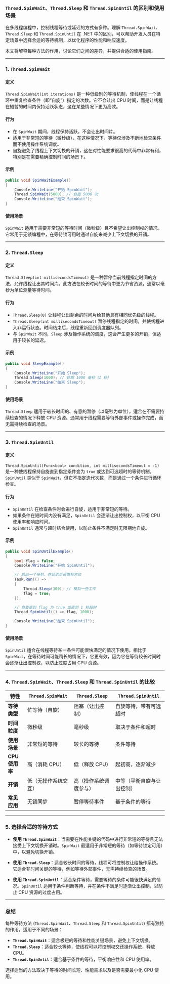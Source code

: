 ### `Thread.SpinWait`、`Thread.Sleep` 和 `Thread.SpinUntil` 的区别和使用场景

在多线程编程中，控制线程等待或延迟的方式有多种。理解 `Thread.SpinWait`、`Thread.Sleep` 和 `Thread.SpinUntil` 在 .NET 中的区别，可以帮助开发人员在特定场景中选择合适的等待机制，以优化程序的性能和响应速度。

本文将解释每种方法的作用，讨论它们之间的差异，并提供合适的使用指南。

---

### 1. `Thread.SpinWait`

#### 定义
`Thread.SpinWait(int iterations)` 是一种低级别的等待机制，使线程在一个循环中重复检查条件（即“自旋”）指定的次数。它不会让出 CPU 时间，而是让线程在短暂的时间内保持活跃状态，这在某些情况下更为高效。

#### 行为
- 在 `SpinWait` 期间，线程保持活跃，不会让出时间片。
- 适用于非常短的等待（微秒级），在这种情况下，等待仅涉及不断地检查条件而不使用操作系统调度。
- 自旋避免了线程上下文切换的开销，这在对性能要求很高的代码中非常有利，特别是在需要精确控制时间的场景下。

#### 示例

```csharp
public void SpinWaitExample()
{
    Console.WriteLine("开始 SpinWait");
    Thread.SpinWait(5000); // 自旋 5000 次
    Console.WriteLine("结束 SpinWait");
}
```

#### 使用场景
`SpinWait` 适用于需要非常短的等待时间（微秒级）且不希望让出控制权的情况。它常用于无锁编程中，在等待锁可用时通过自旋来减少上下文切换的开销。

---

### 2. `Thread.Sleep`

#### 定义
`Thread.Sleep(int millisecondsTimeout)` 是一种暂停当前线程指定时间的方法，允许线程让出其时间片。此方法在较长时间的等待中更为节省资源，通常以毫秒为单位测量等待时间。

#### 行为
- `Thread.Sleep(0)` 让线程让出剩余的时间片给其他具有相同优先级的线程。
- `Thread.Sleep(int millisecondsTimeout)` 暂停线程指定的时间，并使线程进入非运行状态。时间结束后，线程重新回到调度器队列。
- 与 `SpinWait` 不同，`Sleep` 涉及操作系统的调度，这会产生更多的开销，但适用于较长的延迟。

#### 示例

```csharp
public void SleepExample()
{
    Console.WriteLine("开始 Sleep");
    Thread.Sleep(1000); // 休眠 1000 毫秒（1 秒）
    Console.WriteLine("结束 Sleep");
}
```

#### 使用场景
`Thread.Sleep` 适用于较长时间的、有意的暂停（以毫秒为单位），适合在不需要持续检查的情况下释放 CPU 资源。通常用于线程需要等待外部事件或操作完成，而无需持续检查的场景。

---

### 3. `Thread.SpinUntil`

#### 定义
`Thread.SpinUntil(Func<bool> condition, int millisecondsTimeout = -1)` 是一种使线程保持自旋直到指定条件变为 `true` 或达到可选超时的等待机制。`SpinUntil` 类似于 `SpinWait`，但它不指定迭代次数，而是通过一个条件进行循环检查。

#### 行为
- `SpinUntil` 在检查条件时会进行自旋，适用于非常短的等待。
- 如果条件在短时间内没有满足，`SpinUntil` 会逐渐让出控制权，以平衡 CPU 使用率和响应时间。
- `SpinUntil` 通常与超时结合使用，以防止条件不满足时无限期地自旋。

#### 示例

```csharp
public void SpinUntilExample()
{
    bool flag = false;
    Console.WriteLine("开始 SpinUntil");

    // 启动一个任务，在延迟后设置标志位
    Task.Run(() =>
    {
        Thread.Sleep(100); // 模拟一些工作
        flag = true;
    });

    // 自旋直到 flag 为 true 或直到 1 秒超时
    Thread.SpinUntil(() => flag, 1000);

    Console.WriteLine("结束 SpinUntil");
}
```

#### 使用场景
`SpinUntil` 适合在线程等待某一条件可能很快满足的情况下使用。相比于 `SpinWait`，在等待时间可能稍长的情况下，它更有效，因为它在等待较长时间时会逐渐让出控制权，以防止过度占用 CPU 资源。

---

### 4. `Thread.SpinWait`、`Thread.Sleep` 和 `Thread.SpinUntil` 的比较

| 特性                   | `Thread.SpinWait`                 | `Thread.Sleep`                     | `Thread.SpinUntil`                     |
|-----------------------|-----------------------------------|------------------------------------|----------------------------------------|
| **等待类型**          | 忙等待（自旋）                   | 阻塞（让出控制）                  | 自旋等待，带有可选超时                 |
| **时间粒度**          | 微秒级                            | 毫秒级                             | 取决于条件和超时                       |
| **使用场景**          | 非常短的等待                      | 较长的等待                         | 条件等待                               |
| **CPU 使用率**        | 高（消耗 CPU）                   | 低（释放 CPU）                    | 起初高，逐渐减少                       |
| **开销**              | 低（无操作系统交互）             | 高（操作系统调度参与）            | 中等（平衡自旋与让出控制）             |
| **常见应用**          | 无锁同步                          | 暂停等待事件                       | 基于条件的等待                         |

---

### 5. 选择合适的等待方式

- **使用 `Thread.SpinWait`**：当需要在性能关键的代码中进行非常短的等待且无法接受上下文切换开销时。`SpinWait` 最适用于非常短的等待（如等待锁定可用）中，以避免切换开销。

- **使用 `Thread.Sleep`**：适合较长时间的等待，线程可将控制权让给操作系统。它适合非时间关键的等待，例如等待外部事件，无需持续检查的场景。

- **使用 `Thread.SpinUntil`**：适合条件等待，需要等待的条件可能很快满足的情况。`SpinUntil` 适用于条件判断等待，并在条件不满足时逐渐让出控制，以防止 CPU 资源的过度占用。

---

### 总结

每种等待方法 (`Thread.SpinWait`、`Thread.Sleep` 和 `Thread.SpinUntil`) 都有独特的作用，适用于不同的场景：

- **`Thread.SpinWait`**：适合极短的等待和性能关键场景，避免上下文切换。
- **`Thread.Sleep`**：适合较长等待，使线程可以将控制权交还操作系统，释放 CPU。
- **`Thread.SpinUntil`**：适合基于条件的等待，平衡响应性和 CPU 使用率。

选择适当的方法取决于等待的时间长短、性能需求以及是否需要最小化 CPU 使用。
